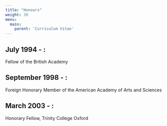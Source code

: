 ```yaml
---
title: "Honours"
weight: 30
menu:
  main:
    parent: 'Curriculum Vitae'
---
```


## July 1994 - :
Fellow of the British Academy

## September 1998 - :
Foreign Honorary Member of the American Academy of Arts and Sciences

## March 2003 - :
Honorary Fellow, Trinity College Oxford
